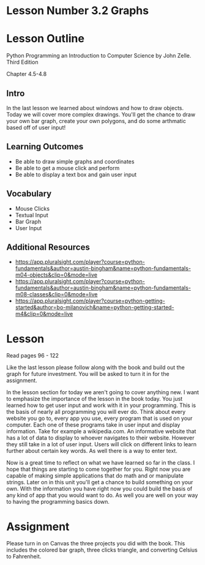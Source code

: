 # Lesson Number 3.2 Graphs

# Lesson Outline #

Python Programming an Introduction to Computer Science by John Zelle. Third Edition

Chapter 4.5-4.8

## Intro ##

In the last lesson we learned about windows and how to draw objects. Today we will cover more complex drawings. You'll get the chance to draw your own bar graph, create your own polygons, and do some arthmatic based off of user input! 

## Learning Outcomes ##

- Be able to draw simple graphs and coordinates 
- Be able to get a mouse click and perform
- Be able to display a text box and gain user input

## Vocabulary ##

- Mouse Clicks
- Textual Input
- Bar Graph
- User Input

## Additional Resources ##

- https://app.pluralsight.com/player?course=python-fundamentals&author=austin-bingham&name=python-fundamentals-m04-objects&clip=0&mode=live
- https://app.pluralsight.com/player?course=python-fundamentals&author=austin-bingham&name=python-fundamentals-m08-classes&clip=0&mode=live
- https://app.pluralsight.com/player?course=python-getting-started&author=bo-milanovich&name=python-getting-started-m4&clip=0&mode=live

# Lesson #

Read pages 96 - 122

Like the last lesson please follow along with the book and build out the graph for future investment. You will be asked to turn it in for the assignment.

In the lesson section for today we aren't going to cover anything new. I want to emphasize the importance of the lesson in the book today. You just learned how to get user input and work with it in your programming. This is the basis of nearly all programming you will ever do. Think about every website you go to, every app you use, every program that is used on your computer. Each one of these programs take in user input and display information. Take for example a wikipedia.com. An informative website that has a lot of data to display to whoever navigates to their website. However they still take in a lot of user input. Users will click on different links to learn further about certain key words. As well there is a way to enter text. 

Now is a great time to reflect on what we have learned so far in the class. I hope that things are starting to come together for you. Right now you are capable of making simple applications that do math and or manipulate strings. Later on in this unit you'll get a chance to build something on your own. With the information you have right now you could build the basis of any kind of app that you would want to do. As well you are well on your way to having the programming basics down. 

# Assignment #

Please turn in on Canvas the three projects you did with the book. This includes the colored bar graph, three clicks triangle, and converting Celsius to Fahrenheit.

